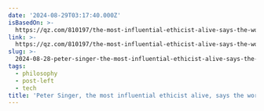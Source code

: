 ```yaml
---
date: '2024-08-29T03:17:40.000Z'
isBasedOn: >-
  https://qz.com/810197/the-most-influential-ethicist-alive-says-the-world-is-actually-becoming-a-better-place
link: >-
  https://qz.com/810197/the-most-influential-ethicist-alive-says-the-world-is-actually-becoming-a-better-place
slug: >-
  2024-08-28-peter-singer-the-most-influential-ethicist-alive-says-the-world-is-actual
tags:
  - philosophy
  - post-left
  - tech
title: 'Peter Singer, the most influential ethicist alive, says the world is actual'
---
```

 
